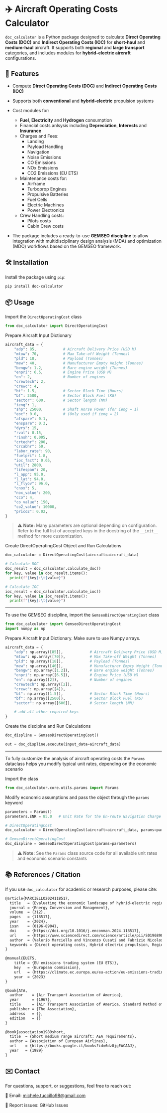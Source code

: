 # ✈️ Aircraft Operating Costs Calculator

`doc_calculator` is a Python package designed to calculate **Direct Operating Costs (DOC)** and **Indirect Operating Costs (IOC)** for **short-haul** and **medium-haul** aircraft. It supports both **regional** and **large transport** categories, and includes modules for **hybrid-electric aircraft** configurations.

## 🚀 Features

- Compute **Direct Operating Costs (DOC)** and **Indirect Operating Costs (IOC)**
- Supports both **conventional** and **hybrid-electric** propulsion systems
- Cost modules for:
  - **Fuel**, **Electricity** and **Hydrogen** consumption
  - Financial costs anlsysis including **Depreciation**, **Interests** and **Insurance**
  - Charges and Fees:
    - Landing
    - Payload Handling
    - Navigation
    - Noise Emissions
    - CO Emissions
    - NOx Emissions
    - CO2 Emissions (EU ETS)
  - Maintenance costs for:
    - Airframe
    - Turboprop Engines
    - Propulsive Batteries
    - Fuel Cells
    - Electric Machines
    - Power Electronics
  - Crew Handling costs:
    - Pilots costs
    - Cabin Crew costs  

- The package includes a ready-to-use **GEMSEO discipline** to allow integration with multidisciplinary design analysis (MDA) and optimization (MDO) workflows based on the GEMSEO framework.

## 🛠️ Installation

Install the package using `pip`:

```bash
pip install doc-calculator
```
## 📦 Usage

Import the `DirectOperatingCost` class

```python
from doc_calculator import DirectOperatingCost
```

Prepare Aircraft Input Dictionary

```python
aircraft_data = {
    "adp": 85,            # Aircraft Delivery Price (USD M)
    "mtow": 70,           # Max Take-off Weight (Tonnes)
    "pld": 18,            # Payload (Tonnes)
    "mew": 40,            # Manufacturer Empty Weight (Tonnes)
    "bengw": 1.2,         # Bare engine weight (Tonnes)
    "enpri": 6.5,         # Engine Price (USD M)
    "en": 2,              # Number of engines
    "crewtech": 2,
    "crewc": 4,
    "bt": 1.5,            # Sector Block Time (Hours)
    "bf": 2500,           # Sector Block Fuel (KG)
    "sector": 600,        # Sector length (NM)
    "ieng": 1,
    "shp": 25000,         # Shaft Horse Power (for ieng = 1)
    "eoc": 0.0,           # (Only used if ieng = 2)
    "afspare": 0.1,
    "enspare": 0.3,
    "dyrs": 15,
    "rval": 0.15,
    "rinsh": 0.005,
    "crtechr": 200,
    "crcabhr": 50,
    "labor_rate": 90,
    "fuelpri": 1.8,
    "ioc_fact": 0.65,
    "util": 2800,
    "lifespan": 20,
    "l_app": 95.0,
    "l_lat": 94.0,
    "l_flyov": 96.0,
    "cnox": 5,
    "nox_value": 200,
    "cco": 4,
    "co_value": 150,
    "co2_value": 10000,
    "prico2": 0.02,
}
```
> ⚠️ **Note:** Many parameters are optional depending on configuration. Refer to the full list of accepted keys in the docstring of the `__init__` method for more customization.

Create DirectOperatingCost Object and Run Calculations

```python
doc_calculator = DirectOperatingCost(aircraft=aircraft_data)

# Calculate DOC
doc_result = doc_calculator.calculate_doc()
for key, value in doc_result.items():
  print(f"{key}:\t{value}")

# Calculate IOC
ioc_result = doc_calculator.calculate_ioc()
for key, value in ioc_result.items():
  print(f"{key}:\t{value}")
```
---

To use the GEMSEO discipline, import the `GemseoDirectOperatingCost` class

```python
from doc_calculator import GemseoDirectOperatingCost
import numpy as np
```

Prepare Aircraft Input Dictionary. Make sure to use Numpy arrays.

```python
aircraft_data = {
    "adp": np.array([85]),            # Aircraft Delivery Price (USD M)
    "mtow": np.array([70]),           # Max Take-off Weight (Tonnes)
    "pld": np.array([18]),            # Payload (Tonnes)
    "mew": np.array([40]),            # Manufacturer Empty Weight (Tonnes)
    "bengw": np.array([1.2]),         # Bare engine weight (Tonnes)
    "enpri": np.array([6.5]),         # Engine Price (USD M)
    "en": np.array([2]),              # Number of engines
    "crewtech": np.array([2]),
    "crewc": np.array([4]),
    "bt": np.array([1.5]),            # Sector Block Time (Hours)
    "bf": np.array([2500]),           # Sector Block Fuel (KG)
    "sector": np.array([600]),        # Sector length (NM)

    # add all other required keys
}
```

Create the disciplne and Run Calculations

```python
doc_displine = GemseoDirectOperatingCost()

out = doc_displine.execute(input_data=aircraft_data)
```

---

To fully customize the analysis of aircraft operating costs the `Params` dataclass helps you modify typical unit rates, depending on the economic scenario

Import the class

```python
from doc_calculator.core.utils.params import Params
```

Modify economic assumptions and pass the object through the `params` keyword

```python
parameters = Params()
parameters.ENR = 85.0   # Unit Rate for the En-route Navigation Charge

# DirectOperatingCost
doc_calculator = DirectOperatingCost(aircraft=aircraft_data, params=parameters)

# GemseoDirectOperatingCost
doc_displine = GemseoDirectOperatingCost(params=parameters)
```

> ⚠️ **Note:** See the `Params` class source code for all available unit rates and economic scenario constants

## 📚 References / Citation

If you use `doc_calculator` for academic or research purposes, please cite:

```latex
@article{MARCIELLO2024118517,
  title   = {Evaluating the economic landscape of hybrid-electric regional aircraft: A cost analysis across three time horizons},
  journal = {Energy Conversion and Management},
  volume  = {312},
  pages   = {118517},
  year    = {2024},
  issn    = {0196-8904},
  doi     = {https://doi.org/10.1016/j.enconman.2024.118517},
  url     = {https://www.sciencedirect.com/science/article/pii/S0196890424004588},
  author  = {Valerio Marciello and Vincenzo Cusati and Fabrizio Nicolosi and Karen Saavedra-Rubio and Eleonore Pierrat and Nils Thonemann and Alexis Laurent},
  keywords = {Direct operating costs, Hybrid electric propulsion, Regional aviation, Technology roadmap, Sustainable aviation},
}

@manual{EUETS,
    title = {EU emissions trading system (EU ETS)},
    key   = {European commission},
    url   = {https://climate.ec.europa.eu/eu-action/eu-emissions-trading-system-eu-ets_en},
    year  = {2023}
}

@book{ATA,
  author    = {Air Transport Association of America},
  year      = {1967},
  title     = {Air Transport Association of America. Standard Method of Estimating Comparative Direct Operating Costs of Turbine Powered Transport Airplanes.},
  publisher = {The Association},
  address   = {},
  edition   = {}
}

@book{association1989short,
  title  = {Short medium range aircraft: AEA requirements},
  author = {Association of European Airlines},
  url    = {https://books.google.it/books?id=6dz0jgEACAAJ},
  year   = {1989}
}
```

## ✉️ Contact

For questions, support, or suggestions, feel free to reach out:

📧 Email: michele.tuccillo98@gmail.com

🐛 Report issues: GitHub Issues
